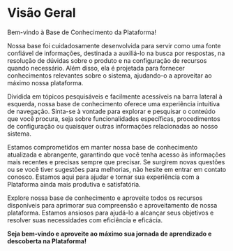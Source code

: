 # Visão Geral

Bem-vindo à Base de Conhecimento da Plataforma!

Nossa base foi cuidadosamente desenvolvida para servir como uma fonte confiável de informações, destinada a auxiliá-lo na busca por respostas, na resolução de dúvidas sobre o produto e na configuração de recursos quando necessário. Além disso, ela é projetada para fornecer conhecimentos relevantes sobre o sistema, ajudando-o a aproveitar ao máximo nossa plataforma.

Dividida em tópicos pesquisáveis e facilmente acessíveis na barra lateral à esquerda, nossa base de conhecimento oferece uma experiência intuitiva de navegação. Sinta-se à vontade para explorar e pesquisar o conteúdo que você procura, seja sobre funcionalidades específicas, procedimentos de configuração ou quaisquer outras informações relacionadas ao nosso sistema.

Estamos comprometidos em manter nossa base de conhecimento atualizada e abrangente, garantindo que você tenha acesso às informações mais recentes e precisas sempre que precisar. Se surgirem novas questões ou se você tiver sugestões para melhorias, não hesite em entrar em contato conosco. Estamos aqui para ajudar e tornar sua experiência com a Plataforma ainda mais produtiva e satisfatória.

Explore nossa base de conhecimento e aproveite todos os recursos disponíveis para aprimorar sua compreensão e aproveitamento de nossa plataforma. Estamos ansiosos para ajudá-lo a alcançar seus objetivos e resolver suas necessidades com eficiência e eficácia.

**Seja bem-vindo e aproveite ao máximo sua jornada de aprendizado e descoberta na Plataforma!**


